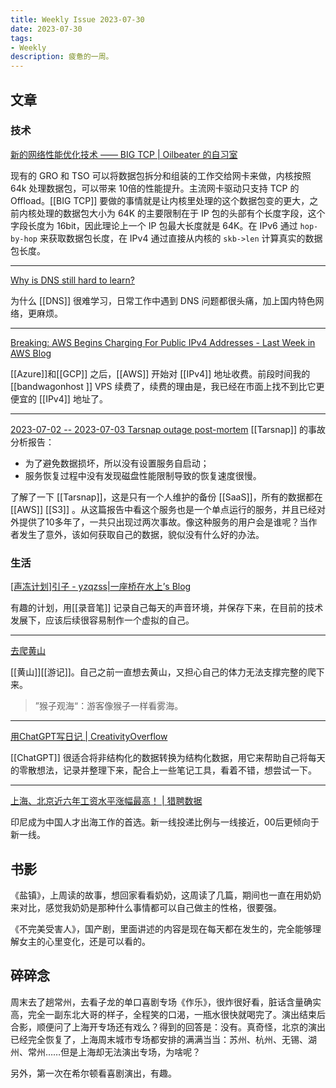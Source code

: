 ```yaml
---
title: Weekly Issue 2023-07-30
date: 2023-07-30
tags:
- Weekly
description: 疲惫的一周。
---
```



## 文章

### 技术
[新的网络性能优化技术 —— BIG TCP |   Oilbeater 的自习室](https://oilbeater.com/2023/07/24/big-tcp/)

现有的 GRO 和 TSO 可以将数据包拆分和组装的工作交给网卡来做，内核按照64k 处理数据包，可以带来 10倍的性能提升。主流网卡驱动只支持 TCP 的 Offload。[[BIG TCP]] 要做的事情就是让内核里处理的这个数据包变的更大，之前内核处理的数据包大小为 64K 的主要限制在于 IP 包的头部有个长度字段，这个字段长度为 16bit，因此理论上一个 IP 包最大长度就是 64K。在 IPv6 通过 `hop-by-hop` 来获取数据包长度，在 IPv4 通过直接从内核的 `skb->len` 计算真实的数据包长度。

---

[Why is DNS still hard to learn?](https://jvns.ca/blog/2023/07/28/why-is-dns-still-hard-to-learn/)

为什么 [[DNS]] 很难学习，日常工作中遇到 DNS 问题都很头痛，加上国内特色网络，更麻烦。

---

[Breaking: AWS Begins Charging For Public IPv4 Addresses - Last Week in AWS Blog](https://www.lastweekinaws.com/blog/breaking-aws-begins-charging-for-public-ipv4-addresses/)

[[Azure]]和[[GCP]] 之后，[[AWS]] 开始对 [[IPv4]] 地址收费。前段时间我的 [[bandwagonhost ]] VPS 续费了，续费的理由是，我已经在市面上找不到比它更便宜的 [[IPv4]] 地址了。


---

[2023-07-02 -- 2023-07-03 Tarsnap outage post-mortem](https://mail.tarsnap.com/tarsnap-announce/msg00050.html)
[[Tarsnap]] 的事故分析报告：
- 为了避免数据损坏，所以没有设置服务自启动；
- 服务恢复过程中没有发现磁盘性能限制导致的恢复速度很慢。

了解了一下 [[Tarsnap]]，这是只有一个人维护的备份 [[SaaS]]，所有的数据都在 [[AWS]] [[S3]] 。从这篇报告中看这个服务也是一个单点运行的服务，并且已经对外提供了10多年了，一共只出现过两次事故。像这种服务的用户会是谁呢？当作者发生了意外，该如何获取自己的数据，貌似没有什么好的办法。

### 生活

[[声冻计划]引子 - yzqzss|一座桥在水上’s Blog](https://blog.othing.xyz/archives/freeze_wave_project_start.html)

有趣的计划，用[[录音笔]] 记录自己每天的声音环境，并保存下来，在目前的技术发展下，应该后续很容易制作一个虚拟的自己。

---

[去爬黄山](https://www.kawabangga.com/posts/5246)

[[黄山]][[游记]]。自己之前一直想去黄山，又担心自己的体力无法支撑完整的爬下来。

>”猴子观海“：游客像猴子一样看雾海。

---

[用ChatGPT写日记 | CreativityOverflow](https://quail.ink/goldengrape/p/write-diary-with-chatgpt)

[[ChatGPT]] 很适合将非结构化的数据转换为结构化数据，用它来帮助自己将每天的零散想法，记录并整理下来，配合上一些笔记工具，看着不错，想尝试一下。

---

[上海、北京近六年工资水平涨幅最高！ | 猎聘数据](https://mp.weixin.qq.com/s/HkH3CbmT5-bysktGeKXYYA)

印尼成为中国人才出海工作的首选。新一线投递比例与一线接近，00后更倾向于新一线。



## 书影

《盐镇》，上周读的故事，想回家看看奶奶，这周读了几篇，期间也一直在用奶奶来对比，感觉我奶奶是那种什么事情都可以自己做主的性格，很要强。


《不完美受害人》，国产剧，里面讲述的内容是现在每天都在发生的，完全能够理解女主的心里变化，还是可以看的。



## 碎碎念

周末去了趟常州，去看子龙的单口喜剧专场《作乐》，很炸很好看，脏话含量确实高，完全一副东北大哥的样子，全程笑的口渴，一瓶水很快就喝完了。演出结束后合影，顺便问了上海开专场还有戏么？得到的回答是：没有。真奇怪，北京的演出已经完全恢复了，上海周末城市专场都安排的满满当当：苏州、杭州、无锡、湖州、常州……但是上海却无法演出专场，为啥呢？

另外，第一次在希尔顿看喜剧演出，有趣。